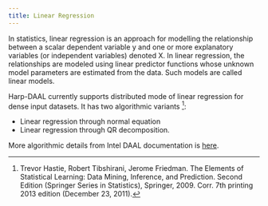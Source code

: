 ```yaml
---
title: Linear Regression 
---
```


In statistics, linear regression is an approach for modelling the relationship between a scalar dependent variable y and one or more explanatory variables (or independent variables) denoted X. In linear regression, the relationships are modeled using linear predictor functions whose unknown model parameters are estimated from the data. Such models are called linear models.

Harp-DAAL currently supports distributed mode of linear regression for dense input datasets.
It has two algorithmic variants [^fn1]:

* Linear regression through normal equation
* Linear regression through QR decomposition.

More algorithmic details from Intel DAAL documentation is [here](https://software.intel.com/en-us/daal-programming-guide-linear-regression).

[^fn1]: Trevor Hastie, Robert Tibshirani, Jerome Friedman. The Elements of Statistical Learning: Data Mining, Inference, and Prediction. Second Edition (Springer Series in Statistics), Springer, 2009. Corr. 7th printing 2013 edition (December 23, 2011).
